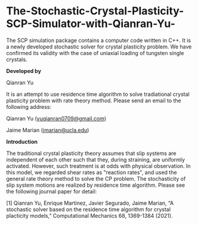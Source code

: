 # The-Stochastic-Crystal-Plasticity-SCP-Simulator-with-Qianran-Yu-
The SCP simulation package contains a computer code written in C++. It is a newly developed stochastic solver for crystal plasticity problem. We have confirmed its validity with the case of uniaxial loading of tungsten single crystals. 

****Developed by****

Qianran Yu

It is an attempt to use residence time algorithm to solve tradiational crystal plasticity problem with rate theory method. Please send an email to the following address:

Qianran Yu (yuqianran0709@gmail.com)

Jaime Marian (jmarian@ucla.edu)

****Introduction****

The traditional crystal plasticity theory assumes that slip systems are independent of each other such that they, during straining, are uniformly activated. However, such treatment is at odds with physical observation. In this model, we regarded shear rates as "reaction rates", and used the general rate theory method to solve the CP problem. The stochasticity of slip system motions are realized by residence time algorithm. Please see the following journal paper for detail:

[1] Qianran Yu, Enrique Martinez, Javier Segurado, Jaime Marian, “A stochastic solver based on the residence time algorithm for crystal placticity models,” Computational Mechanics 68, 1369-1384 (2021).
